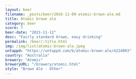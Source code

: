 ```yaml
---
layout: beer
filename: _posts/beer/2016-11-09-atomic-brown-ale.md
title: Atomic brown ale
category: beer
score: 7
beer-date: "2021-11-12"
desc: "Fairly standard brown, easy drinking"
permalink: /beer/:title.html
img: /img/list/atomic-brown-ale.jpeg
untappd: "https://untappd.com/b/atomic-brown-ale/4224003"
country: "Australia"
brewery: "Atomic"
breweryURL: "/brewery/atomic.html"
style: "Brown Ale - Other"
---
```


